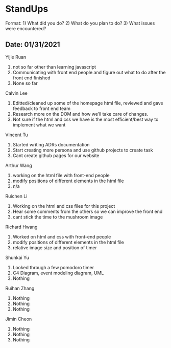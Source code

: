 # StandUps

Format: 1) What did you do? 2) What do you plan to do? 3) What issues were encountered?

## Date: 01/31/2021

Yijie Ruan 
1. not so far other than learning javascript
2. Communicating with front end people and figure out what to do after the front end finished
3. None so far

Calvin Lee
1. Editted/cleaned up some of the homepage html file, reviewed and gave feedback to front end team
2. Research more on the DOM and how we’ll take care of changes.
3. Not sure if the html and css we have is the most efficient/best way to implement what we want

Vincent Tu
1. Started writing ADRs documentation
2. Start creating more persona and use github projects to create task
3. Cant create github pages for our website

Arthur Wang
1. working on the html file with front-end people
2. modify positions of different elements in the html file
3. n/a

Ruichen Li
1. Working on the html and css files for this project
2. Hear some comments from the others so we can improve the front end
3. cant stick the time to the mushroom image

Richard Hwang
1. Worked on html and css with front-end people
2. modify positions of different elements in the html file
3. relative image size and position of timer

Shunkai Yu
1. Looked through a few pomodoro timer
2. C4 Diagram, event modeling diagram, UML
3. Nothing

Ruihan Zhang
1. Nothing
2. Nothing
3. Nothing

Jimin Cheon 
1. Nothing
2. Nothing
3. Nothing
